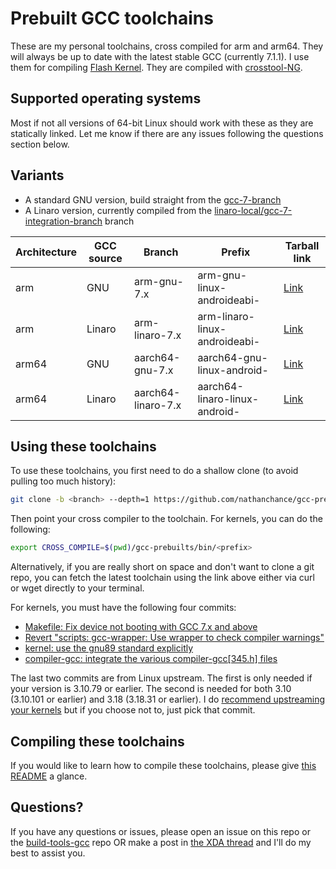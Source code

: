 # Prebuilt GCC toolchains

These are my personal toolchains, cross compiled for arm and arm64. They will always be up to date with the latest stable GCC (currently 7.1.1). I use them for compiling [Flash Kernel](https://github.com/nathanchance/angler). They are compiled with [crosstool-NG](http://crosstool-ng.github.io).


## Supported operating systems

Most if not all versions of 64-bit Linux should work with these as they are statically linked. Let me know if there are any issues following the questions section below.


## Variants

* A standard GNU version, build straight from the [gcc-7-branch](https://git.linaro.org/toolchain/gcc.git/log/?h=gcc-7-branch)
* A Linaro version, currently compiled from the [linaro-local/gcc-7-integration-branch](https://git.linaro.org/toolchain/gcc.git/log/?h=linaro-local/gcc-7-integration-branch) branch

| Architecture | GCC source | Branch             | Prefix                        | Tarball link |
| ------------ | ---------- | ------------------ | ----------------------------- | ------------ |
| arm          | GNU        | arm-gnu-7.x        | arm-gnu-linux-androideabi-    | [Link](https://raw.githubusercontent.com/nathanchance/gcc-prebuilts/tarballs-7.x/arm-gnu-linux-androideabi.tar.xz) |
| arm          | Linaro     | arm-linaro-7.x     | arm-linaro-linux-androideabi- | [Link](https://raw.githubusercontent.com/nathanchance/gcc-prebuilts/tarballs-7.x/arm-linaro-linux-androideabi.tar.xz) |
| arm64        | GNU        | aarch64-gnu-7.x    | aarch64-gnu-linux-android-    | [Link](https://raw.githubusercontent.com/nathanchance/gcc-prebuilts/tarballs-7.x/aarch64-gnu-linux-android.tar.xz) |
| arm64        | Linaro     | aarch64-linaro-7.x | aarch64-linaro-linux-android- | [Link](https://raw.githubusercontent.com/nathanchance/gcc-prebuilts/tarballs-7.x/aarch64-linaro-linux-android.tar.xz) |


## Using these toolchains

To use these toolchains, you first need to do a shallow clone (to avoid pulling too much history):

```bash
git clone -b <branch> --depth=1 https://github.com/nathanchance/gcc-prebuilts
```

Then point your cross compiler to the toolchain. For kernels, you can do the following:

```bash
export CROSS_COMPILE=$(pwd)/gcc-prebuilts/bin/<prefix>
```

Alternatively, if you are really short on space and don't want to clone a git repo, you can fetch the latest toolchain using the link above either via curl or wget directly to your terminal.

For kernels, you must have the following four commits:
+ [Makefile: Fix device not booting with GCC 7.x and above](https://github.com/nathanchance/angler/commit/406d54a7f006142372157d4fb49d7e76a5564d00)
+ [Revert "scripts: gcc-wrapper: Use wrapper to check compiler warnings"](https://android.googlesource.com/kernel/msm/+/e7fb62baa7c8b803d7e3b3f3d8bf4e2b916b659d)
+ [kernel: use the gnu89 standard explicitly](https://github.com/torvalds/linux/commit/51b97e354ba9fce1890cf38ecc754aa49677fc89)
+ [compiler-gcc: integrate the various compiler-gcc\[345.h\] files](https://github.com/torvalds/linux/commit/cb984d101b30eb7478d32df56a0023e4603cba7f)

The last two commits are from Linux upstream. The first is only needed if your version is 3.10.79 or earlier. The second is needed for both 3.10 (3.10.101 or earlier) and 3.18 (3.18.31 or earlier). I do [recommend upstreaming your kernels](https://forum.xda-developers.com/android/software-hacking/reference-how-to-upstream-android-kernel-t3626913) but if you choose not to, just pick that commit.


## Compiling these toolchains

If you would like to learn how to compile these toolchains, please give [this README](https://github.com/nathanchance/build-tools-gcc/blob/master/README.md) a glance.


## Questions?

If you have any questions or issues, please open an issue on this repo or the [build-tools-gcc](https://github.com/nathanchance/build-tools-gcc) repo OR make a post in [the XDA thread](https://forum.xda-developers.com/android/development/toolchains-gnu-linaro-5th-2017-t3606941) and I'll do my best to assist you.
